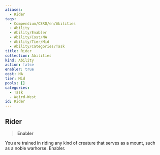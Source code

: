 ```yaml
---
aliases:
  - Rider
tags:
  - Compendium/CSRD/en/Abilities
  - Ability
  - Ability/Enabler
  - Ability/Cost/NA
  - Ability/Tier/Mid
  - Ability/Categories/Task
title: Rider
collection: Abilities
kind: Ability
action: false
enabler: true
cost: NA
tier: Mid
pools: []
categories:
  - Task
  - Weird-West
id: Rider
---
```

## Rider  
  
>**Enabler**
  
  
  
You are trained in riding any kind of creature that serves as a mount, such as a noble warhorse. Enabler.
